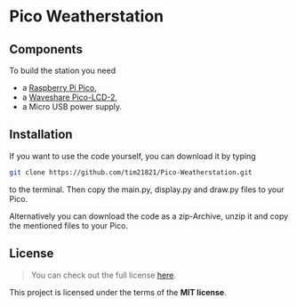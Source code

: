 # Pico Weatherstation

## Components

To build the station you need

* a [Raspberry Pi Pico](https://www.raspberrypi.com/products/raspberry-pi-pico/),
* a [Waveshare Pico-LCD-2](https://www.waveshare.com/pico-lcd-2.htm),
* a Micro USB power supply.

## Installation

If you want to use the code yourself, you can download it by typing 
```bash
git clone https://github.com/tim21821/Pico-Weatherstation.git
``` 
to the terminal. Then copy the main.py, display.py and draw.py files 
to your Pico.

Alternatively you can download the code as a zip-Archive, unzip it and
copy the mentioned files to your Pico.

## License

> You can check out the full license [here](https://github.com/tim21821/Pico-Weatherstation/blob/main/LICENSE).

This project is licensed under the terms of the **MIT license**.
